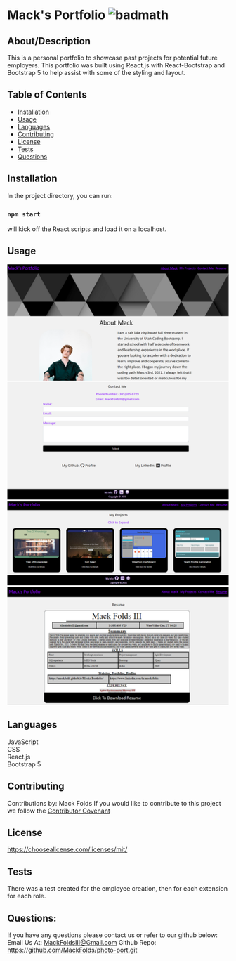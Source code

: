 # Mack's Portfolio ![badmath](https://img.shields.io/badge/license-MIT-blue)
  ## About/Description
  This is a personal portfolio to showcase past projects for potential future employers. This portfolio was built using React.js with React-Bootstrap and Bootstrap 5 to help assist with some of the styling and layout.
  ## Table of Contents
  * [Installation](#installation)
  * [Usage](#usage)
  * [Languages](#languages)
  * [Contributing](#contributing)
  * [License](#license)
  * [Tests](#tests)
  * [Questions](#questions)
  
  ## Installation
  In the project directory, you can run:
  ### `npm start` 
  will kick off the React scripts and load it on a localhost.
  ## Usage
  ![Image of About me section](.\src\assets\imgs\readme-imgs\Macks-portfolio-about-me.png)
  ![Image of Contact me section](src\assets\imgs\readme-imgs\Macks-portfolio-contact-me.png)
  ![Image of My projects section](src\assets\imgs\readme-imgs\Macks-portfolio-my-projects.png)
  ![Image of resume section](src\assets\imgs\readme-imgs\Macks-portfolio-resume.png)
  ## Languages
  JavaScript<br>CSS<br>React.js<br>Bootstrap 5
  ## Contributing
  Contributions by: Mack Folds
  If you would like to contribute to this project we follow the [Contributor Covenant](https://www.contributor-covenant.org/)
  ## License
  https://choosealicense.com/licenses/mit/
  ## Tests
  There was a test created for the employee creation, then for each extension for each role.
  ## Questions:
  If you have any questions please contact us or refer to our github below:
  Email Us At: MackFoldsIII@Gmail.com
  Github Repo: https://github.com/MackFolds/photo-port.git
